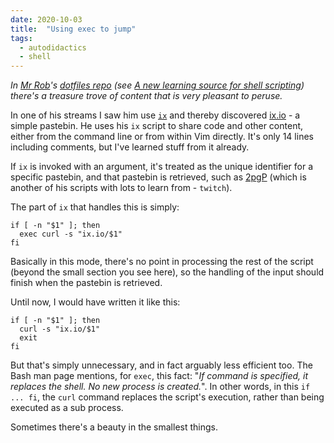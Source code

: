 ```yaml
---
date: 2020-10-03
title:  "Using exec to jump"
tags:
  - autodidactics
  - shell
---
```

_In [Mr Rob](https://rwx.gg)'s [dotfiles repo](https://gitlab.com/rwxrob/dotfiles/) (see [A new learning source for shell scripting](https://qmacro.org/2020/10/03/a-new-learning-source-for-shell-scripting/)) there's a treasure trove of content that is very pleasant to peruse._

In one of his streams I saw him use [`ix`](https://gitlab.com/rwxrob/dotfiles/-/blob/master/scripts/ix) and thereby discovered [ix.io](http://ix.io) - a simple pastebin. He uses his `ix` script to share code and other content, either from the command line or from within Vim directly. It's only 14 lines including comments, but I've learned stuff from it already.

If `ix` is invoked with an argument, it's treated as the unique identifier for a specific pastebin, and that pastebin is retrieved, such as [2pgP](http://ix.io/2pgP) (which is another of his scripts with lots to learn from - `twitch`).

The part of `ix` that handles this is simply:

```shell
if [ -n "$1" ]; then
  exec curl -s "ix.io/$1"
fi
```

Basically in this mode, there's no point in processing the rest of the script (beyond the small section you see here), so the handling of the input should finish when the pastebin is retrieved.

Until now, I would have written it like this:

```shell
if [ -n "$1" ]; then
  curl -s "ix.io/$1"
  exit
fi
```

But that's simply unnecessary, and in fact arguably less efficient too. The Bash man page mentions, for `exec`, this fact: "_If command is specified, it replaces the shell. No new process is created._". In other words, in this `if ... fi`, the `curl` command replaces the script's execution, rather than being executed as a sub process.

Sometimes there's a beauty in the smallest things.
